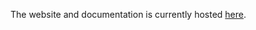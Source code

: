 

The website and documentation is currently hosted [here](https://rsm-gh.github.io/software/akbl/).



